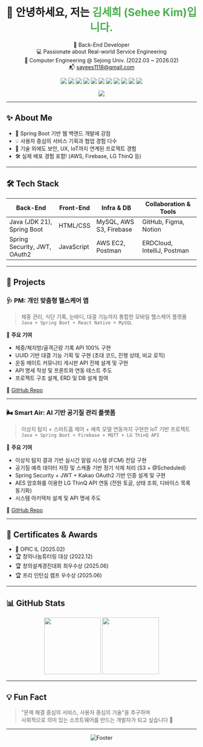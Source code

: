 <div align="center">

<h1>👋 안녕하세요, 저는 <span style="color:#4CAF50">김세희 (Sehee Kim)입니다.</span></h1>

<p>
  🌱 Back-End Developer <br>
  💻 Passionate about Real-world Service Engineering <br>
  📍 Computer Engineering @ Sejong Univ. (2022.03 ~ 2026.02) <br>
  📬 <a href="mailto:sayees1118@gmail.com">sayees1118@gmail.com</a>
</p>

<!-- Badges -->
<p>
  <img src="https://img.shields.io/badge/Java-007396?style=flat&logo=java&logoColor=white"/>
  <img src="https://img.shields.io/badge/Spring Boot-6DB33F?style=flat&logo=springboot&logoColor=white"/>
  <img src="https://img.shields.io/badge/MySQL-4479A1?style=flat&logo=mysql&logoColor=white"/>
  <img src="https://img.shields.io/badge/AWS EC2-FF9900?style=flat&logo=amazon-aws&logoColor=white"/>
  <img src="https://img.shields.io/badge/AWS S3-569A31?style=flat&logo=amazon-aws&logoColor=white"/>
  <img src="https://img.shields.io/badge/Firebase-FFCA28?style=flat&logo=firebase&logoColor=black"/>
  <img src="https://img.shields.io/badge/Postman-FF6C37?style=flat&logo=postman&logoColor=white"/>
  <img src="https://img.shields.io/badge/GitHub-181717?style=flat&logo=github&logoColor=white"/>
  <img src="https://img.shields.io/badge/IntelliJ IDEA-000000?style=flat&logo=intellijidea&logoColor=white"/>
  <img src="https://img.shields.io/badge/Figma-F24E1E?style=flat&logo=figma&logoColor=white"/>
  <img src="https://img.shields.io/badge/Notion-000000?style=flat&logo=notion&logoColor=white"/>
</p>

<img src="https://capsule-render.vercel.app/api?type=waving&color=gradient&text=saeeyes's%20GitHub&height=250&fontSize=40&fontAlign=50&desc=%0ABack-End%20Developer&descAlign=50&descSize=20" />

</div>

---

## ✨ About Me

- 🌿 Spring Boot 기반 웹 백엔드 개발에 강점
- 💡 사용자 중심의 서비스 기획과 협업 경험 다수
- 🧠 기술 외에도 보안, UX, IoT까지 연계된 프로젝트 경험
- 🛠 실제 배포 경험 포함! (AWS, Firebase, LG ThinQ 등)

---

## 🛠 Tech Stack

| Back-End                          | Front-End     | Infra & DB                     | Collaboration & Tools      |
|----------------------------------|---------------|--------------------------------|-----------------------------|
| Java (JDK 21), Spring Boot       | HTML/CSS      | MySQL, AWS S3, Firebase        | GitHub, Figma, Notion       |
| Spring Security, JWT, OAuth2     | JavaScript    | AWS EC2, Postman               | ERDCloud, IntelliJ, Postman |

---

## 📂 Projects

### 🩺 PM: 개인 맞춤형 헬스케어 앱
> 체중 관리, 식단 기록, 눈바디, 대결 기능까지 통합한 모바일 헬스케어 플랫폼  
> `Java + Spring Boot + React Native + MySQL`

📌 **주요 기여**
- 체중/체지방/골격근량 기록 API 100% 구현
- UUID 기반 대결 기능 기획 및 구현 (초대 코드, 진행 상태, 비교 로직)
- 운동 메이트 커뮤니티 게시판 API 전체 설계 및 구현
- API 명세 작성 및 프론트와 연동 테스트 주도
- 프로젝트 구조 설계, ERD 및 DB 설계 참여

🔗 [GitHub Repo](https://github.com/Personal-Manager-Web/PM-back)

---

### 🌬️ Smart Air: AI 기반 공기질 관리 플랫폼
> 이상치 탐지 + 스마트홈 제어 + 예측 모델 연동까지 구현한 IoT 기반 프로젝트  
> `Java + Spring Boot + Firebase + MQTT + LG ThinQ API`

📌 **주요 기여**
- 이상치 탐지 결과 기반 실시간 알림 시스템 (FCM) 전담 구현
- 공기질 예측 데이터 저장 및 스케줄 기반 정기 삭제 처리 (S3 + @Scheduled)
- Spring Security + JWT + Kakao OAuth2 기반 인증 설계 및 구현
- AES 암호화를 이용한 LG ThinQ API 연동 (전원 토글, 상태 조회, 디바이스 목록 동기화)
- 시스템 아키텍처 설계 및 API 명세 주도

🔗 [GitHub Repo](https://github.com/Smart-Air-App/BE)

---

## 🪪 Certificates & Awards

- 📜 OPIC IL (2025.02)
- 🏆 창의나눔튜터링 대상 (2022.12)
- 🏆 창의설계경진대회 최우수상 (2025.06)
- 🏆 프리 인턴십 캠프 우수상 (2025.06)

---

## 📊 GitHub Stats

<p align="center">
  <img src="https://github-readme-stats.vercel.app/api?username=saeeyes&show_icons=true&theme=tokyonight&cache_seconds=10" height="150" />
  <img src="https://github-readme-stats.vercel.app/api/top-langs/?username=saeeyes&layout=compact&theme=radical&langs_count=6&cache_seconds=10" height="150" />
</p>

---

## 💡 Fun Fact

> "문제 해결 중심의 서비스, 사용자 중심의 기술"을 추구하며  
> 사회적으로 의미 있는 소프트웨어를 만드는 개발자가 되고 싶습니다 🙌

---

<div align="center">

![Footer](https://capsule-render.vercel.app/api?type=waving&color=gradient&height=100&section=footer)

</div>

